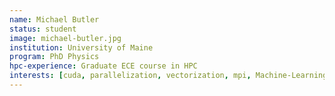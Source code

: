 ```yaml
---
name: Michael Butler
status: student
image: michael-butler.jpg
institution: University of Maine
program: PhD Physics
hpc-experience: Graduate ECE course in HPC
interests: [cuda, parallelization, vectorization, mpi, Machine-Learning, Molecular-Dynamics, python, Computational-Chemistry, gpus, machine learning, parallelism performance, performance tuning]
---
```

